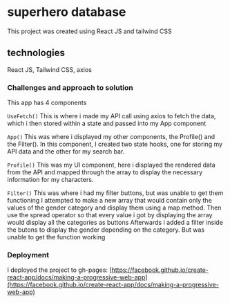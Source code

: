 # superhero database

This project was created using React JS and tailwind CSS

## technologies

React JS, Tailwind CSS, axios

### Challenges and approach to solution

This app has 4 components

`UseFetch()`
This is where i made my API call using axios to fetch the data, which i then stored within a state and passed into my App component

`App()`
This was where i displayed my other components, the Profile() and the Filter().
In this component, I created two state hooks, one for storing my API data and the other for my search bar.

`Profile()`
This was my UI component, here i displayed the rendered data from the API and mapped through the array
to display the necessary information for my characters.

`Filter()`
This was where i had my filter buttons, but was unable to get them functioning
I attempted to make a new array that would contain only the values of the gender category and display them using a map method.
Then use the spread operator so that every value i got by displaying the array would display all the categories as buttons
Afterwards i added a filter inside the butons to display the gender depending on the category.
But was unable to get the function working

### Deployment

I deployed the project to gh-pages: [https://facebook.github.io/create-react-app/docs/making-a-progressive-web-app](https://facebook.github.io/create-react-app/docs/making-a-progressive-web-app)

